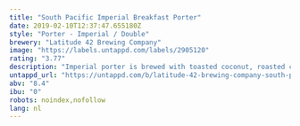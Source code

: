 ```yaml
---
title: "South Pacific Imperial Breakfast Porter"
date: 2019-02-10T12:37:47.655180Z
style: "Porter - Imperial / Double"
brewery: "Latitude 42 Brewing Company"
image: "https://labels.untappd.com/labels/2905120"
rating: "3.77"
description: "Imperial porter is brewed with toasted coconut, roasted cacao nibs and Ron's cold pressed coffee for the morning kick."
untappd_url: "https://untappd.com/b/latitude-42-brewing-company-south-pacific-imperial-breakfast-pprter/2905120"
abv: "8.4"
ibu: "0"
robots: noindex,nofollow
lang: nl
---
```

